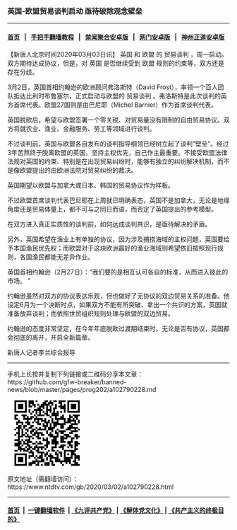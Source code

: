 ### 英国-欧盟贸易谈判启动 亟待破除观念壁垒
------------------------

#### [首页](https://github.com/gfw-breaker/banned-news/blob/master/README.md) &nbsp;&nbsp;|&nbsp;&nbsp; [手把手翻墙教程](https://github.com/gfw-breaker/guides/wiki) &nbsp;&nbsp;|&nbsp;&nbsp; [禁闻聚合安卓版](https://github.com/gfw-breaker/bn-android) &nbsp;&nbsp;|&nbsp;&nbsp; [网门安卓版](https://github.com/oGate2/oGate) &nbsp;&nbsp;|&nbsp;&nbsp; [神州正道安卓版](https://github.com/SzzdOgate/update) 



<div><div class="post_content" itemprop="articleBody">
 <p>
  【新唐人北京时间2020年03月03日讯】
  <ok href="https://www.ntdtv.com/gb/英国.htm">
   英国
  </ok>
  和
  <ok href="https://www.ntdtv.com/gb/欧盟.htm">
   欧盟
  </ok>
  的
  <ok href="https://www.ntdtv.com/gb/贸易谈判.htm">
   贸易谈判
  </ok>
  ，周一启动。双方期待达成协议，但是，对
  <ok href="https://www.ntdtv.com/gb/英国.htm">
   英国
  </ok>
  是否继续受到
  <ok href="https://www.ntdtv.com/gb/欧盟.htm">
   欧盟
  </ok>
  规则的约束等，双方还是存在分歧。
 </p>
 <p>
  3月2日，英国首相约翰逊的欧洲顾问弗洛斯特（David Frost），率领一个百人团队抵达比利时布鲁塞尔，正式启动与欧盟的
  <ok href="https://www.ntdtv.com/gb/贸易谈判.htm">
   贸易谈判
  </ok>
  。弗洛斯特是此次谈判的英方首席代表。欧盟27国则是由巴尼耶（Michel Barnier）作为首席谈判代表。
 </p>
 <p>
  英国脱欧后，希望与欧盟签署一个零关税、对贸易量没有限制的自由贸易协议。双方将就农业、渔业、金融服务、劳工等领域进行谈判。
 </p>
 <p>
  不过谈判前，英国与欧盟各自发布的谈判指导纲领已经树立起了谈判“壁垒”。经过3年苦熬终于脱离欧盟的英国，坚持主权优先，自己作主最重要。不接受欧盟法律法规对英国的约束、特别是在出现贸易纠纷时，能够有独立的纠纷解决机制，而不是像欧盟提出的由欧洲法院对贸易纠纷的裁决。
 </p>
 <p>
  英国期望以欧盟与加拿大或日本、韩国的贸易协议作为样板。
 </p>
 <p>
  不过欧盟首席谈判代表巴尼耶在上周就已明确表态，英国不是加拿大，无论是地缘角度还是贸易体量上，都不可与之同日而语，而否定了英国提出的参考模型。
 </p>
 <p>
  在双方进入真正实质性的谈判前，如何达成谈判共识，是亟待解决的矛盾。
 </p>
 <p>
  另外，英国希望在渔业上有单独的协议，因为涉及捕捞海域的主权问题，英国要给予本国渔民优先权；而欧盟对于这块欧洲最好的渔业海域则希望依旧按照现行规则，各国渔民都能无差异作业。
 </p>
 <p>
  英国首相约翰逊（2月27日）：“我们要的是相互认可各自的标准，从而进入彼此的市场。 ”
 </p>
 <p>
  约翰逊虽然对双方的协议表达乐观，但也做好了无协议的双边贸易关系的准备。他设定6月为一个决断时点，如果双方不能有所突破、拿出一个共识的方案，英国就准备放弃谈判；而依照世贸组织规则处理与欧盟的双边贸易。
 </p>
 <p>
  约翰逊的态度非常坚定，在今年年底脱欧过渡期结束时，无论是否有协议，英国都会彻底的离开，开启全新篇章。
 </p>
 <p>
  新唐人记者李兰综合报导
 </p>
 <div class="single_ad">
 </div>
</div>
</div>
<hr/>
手机上长按并复制下列链接或二维码分享本文章：<br/>
https://github.com/gfw-breaker/banned-news/blob/master/pages/prog202/a102790228.md <br/>
<a href='https://github.com/gfw-breaker/banned-news/blob/master/pages/prog202/a102790228.md'><img src='https://github.com/gfw-breaker/banned-news/blob/master/pages/prog202/a102790228.md.png'/></a> <br/>
原文地址（需翻墙访问）：https://www.ntdtv.com/gb/2020/03/02/a102790228.html


------------------------
#### [首页](https://github.com/gfw-breaker/banned-news/blob/master/README.md) &nbsp;|&nbsp; [一键翻墙软件](https://github.com/gfw-breaker/nogfw/blob/master/README.md) &nbsp;| [《九评共产党》](https://github.com/gfw-breaker/9ping.md/blob/master/README.md#九评之一评共产党是什么) | [《解体党文化》](https://github.com/gfw-breaker/jtdwh.md/blob/master/README.md) | [《共产主义的终极目的》](https://github.com/gfw-breaker/gczydzjmd.md/blob/master/README.md)


<img src='http://gfw-breaker.win/banned-news/pages/prog202/a102790228.md' width='0px' height='0px'/>